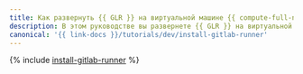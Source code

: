 ```yaml
---
title: Как развернуть {{ GLR }} на виртуальной машине {{ compute-full-name }}
description: В этом руководстве вы развернете {{ GLR }} на виртуальной машине {{ compute-name }}.
canonical: '{{ link-docs }}/tutorials/dev/install-gitlab-runner'
---
```


{% include [install-gitlab-runner](../../_tutorials/dev/install-gitlab-runner.md) %}
